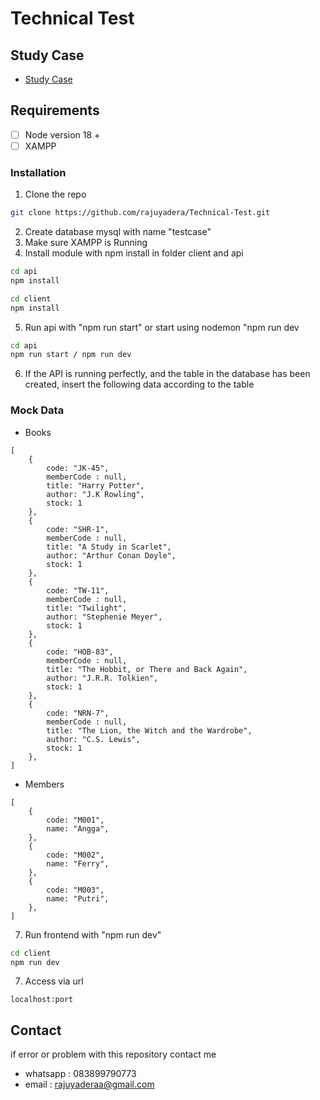 # Technical Test

## Study Case
* [Study Case](https://github.com/eigen3dev/fullstack-test-case)

## Requirements

- [ ]  Node version 18 +
- [ ]  XAMPP

### Installation

1. Clone the repo 
```sh
git clone https://github.com/rajuyadera/Technical-Test.git
```
2. Create database mysql with name "testcase"
3. Make sure XAMPP is Running
4. Install module with npm install in folder client and api
```sh
cd api
npm install

cd client
npm install
```
5. Run api with "npm run start" or start using nodemon "npm run dev
```sh
cd api
npm run start / npm run dev
```
6. If the API is running perfectly, and the table in the database has been created, insert the following data according to the table
 ### Mock Data

- Books

```tsx
[
    {
        code: "JK-45",
        memberCode : null,
        title: "Harry Potter",
        author: "J.K Rowling",
        stock: 1
    },
    {
        code: "SHR-1",
        memberCode : null,
        title: "A Study in Scarlet",
        author: "Arthur Conan Doyle",
        stock: 1
    },
    {
        code: "TW-11",
        memberCode : null,
        title: "Twilight",
        author: "Stephenie Meyer",
        stock: 1
    },
    {
        code: "HOB-83",
        memberCode : null,
        title: "The Hobbit, or There and Back Again",
        author: "J.R.R. Tolkien",
        stock: 1
    },
    {
        code: "NRN-7",
        memberCode : null,
        title: "The Lion, the Witch and the Wardrobe",
        author: "C.S. Lewis",
        stock: 1
    },
]
```

- Members

```tsx
[
    {
        code: "M001",
        name: "Angga",
    },
    {
        code: "M002",
        name: "Ferry",
    },
    {
        code: "M003",
        name: "Putri",
    },
]
```
  
7. Run frontend with "npm run dev"
```sh
cd client
npm run dev
```
7. Access via url
```JS
localhost:port
```

## Contact
if error or problem with this repository contact me
 - whatsapp : 083899790773
 - email : rajuyaderaa@gmail.com
